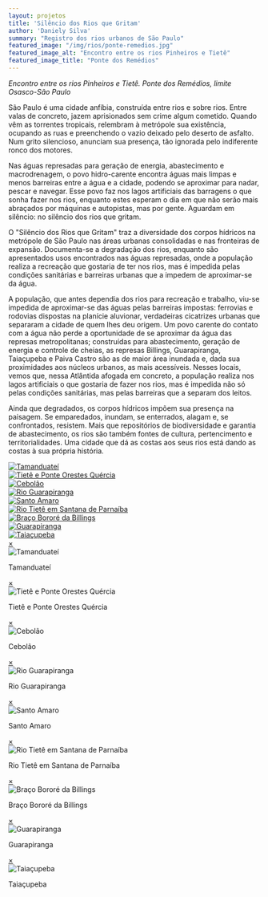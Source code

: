```yaml
---
layout: projetos
title: 'Silêncio dos Rios que Gritam'
author: 'Daniely Silva'
summary: "Registro dos rios urbanos de São Paulo"
featured_image: "/img/rios/ponte-remedios.jpg"
featured_image_alt: "Encontro entre os rios Pinheiros e Tietê"
featured_image_title: "Ponte dos Remédios"
---
```


*Encontro entre os rios Pinheiros e Tietê. Ponte dos Remédios, limite Osasco-São Paulo*

São Paulo é uma cidade anfíbia, construída entre rios e sobre rios. Entre valas de concreto, jazem aprisionados sem crime algum cometido. Quando vêm as torrentes tropicais, relembram à metrópole sua existência, ocupando as ruas e preenchendo o vazio deixado pelo deserto de asfalto. Num grito silencioso, anunciam sua presença, tão ignorada pelo indiferente ronco dos motores.

Nas águas represadas para geração de energia, abastecimento e macrodrenagem, o povo hidro-carente encontra águas mais limpas e menos barreiras entre a água e a cidade, podendo se aproximar para nadar, pescar e navegar. Esse povo faz nos lagos artificiais das barragens o que sonha fazer nos rios, enquanto estes esperam o dia em que não serão mais abraçados por máquinas e autopistas, mas por gente. Aguardam em silêncio: no silêncio dos rios que gritam.

O "Silêncio dos Rios que Gritam" traz a diversidade dos corpos hídricos na metrópole de São Paulo nas áreas urbanas consolidadas e nas fronteiras de expansão. Documenta-se a degradação dos rios, enquanto são apresentados usos encontrados nas águas represadas, onde a população realiza a recreação que gostaria de ter nos rios, mas é impedida pelas condições sanitárias e barreiras urbanas que a impedem de aproximar-se da água.

A população, que antes dependia dos rios para recreação e trabalho, viu-se impedida de aproximar-se das águas pelas barreiras impostas: ferrovias e rodovias dispostas na planície aluvionar, verdadeiras cicatrizes urbanas que separaram a cidade de quem lhes deu origem. Um povo carente do contato com a água não perde a oportunidade de se aproximar da água das represas metropolitanas; construídas para abastecimento, geração de energia e controle de cheias, as represas Billings, Guarapiranga, Taiaçupeba e Paiva Castro são as de maior área inundada e, dada sua proximidades aos núcleos urbanos, as mais acessíveis. Nesses locais, vemos que, nessa Atlântida afogada em concreto, a população realiza nos lagos artificiais o que gostaria de fazer nos rios, mas é impedida não só pelas condições sanitárias, mas pelas barreiras que a separam dos leitos.

Ainda que degradados, os corpos hídricos impõem sua presença na paisagem. Se emparedados, inundam, se enterrados, alagam e, se confrontados, resistem. Mais que repositórios de biodiversidade e garantia de abastecimento, os rios são também fontes de cultura, pertencimento e territorialidades. Uma cidade que dá as costas aos seus rios está dando as costas à sua própria história.

<div hidden>

![Tamanduateí](/img/projects/silencio-dos-rios-que-gritam/grito01.jpg "Tamanduateí")

![Tietê e Ponte Orestes Quércia](/img/projects/silencio-dos-rios-que-gritam/grito02.jpg "Tietê e Ponte Orestes Quércia")

![Cebolão](/img/projects/silencio-dos-rios-que-gritam/grito03.jpg "Cebolão")

![Rio Guarapiranga](/img/projects/silencio-dos-rios-que-gritam/grito04.jpg "Rio Guarapiranga")

![Santo Amaro](/img/projects/silencio-dos-rios-que-gritam/grito05.jpg "Santo Amaro")

![Rio Tietê em Santana de Parnaíba](/img/projects/silencio-dos-rios-que-gritam/grito06.jpg "Rio Tietê em Santana de Parnaíba")

![Braço Bororé da Billings](/img/projects/silencio-dos-rios-que-gritam/grito07.jpg "Braço Bororé da Billings")

![Guarapiranga](/img/projects/silencio-dos-rios-que-gritam/grito08.jpg "Guarapiranga")

![Taiaçupeba](/img/projects/silencio-dos-rios-que-gritam/grito09.jpg "Taiaçupeba")

</div>

<section class="galeria">

  <div class="item">
    <a href="#imagem1">
      <img src="/img/projects/silencio-dos-rios-que-gritam/grito01.jpg" alt="Tamanduateí" title="Tamanduateí" />
    </a>
  </div>

  <div class="item">
    <a href="#imagem2">
      <img src="/img/projects/silencio-dos-rios-que-gritam/grito02.jpg" alt="Tietê e Ponte Orestes Quércia" title="Tietê e Ponte Orestes Quércia" />
    </a>
  </div>

  <div class="item">
    <a href="#imagem3">
      <img src="/img/projects/silencio-dos-rios-que-gritam/grito03.jpg" alt="Cebolão" title="Cebolão" />
    </a>
  </div>

  <div class="item">
    <a href="#imagem4">
      <img src="/img/projects/silencio-dos-rios-que-gritam/grito04.jpg" alt="Rio Guarapiranga" title="Rio Guarapiranga" />
    </a>
  </div>

  <div class="item">
    <a href="#imagem5">
      <img src="/img/projects/silencio-dos-rios-que-gritam/grito05.jpg" alt="Santo Amaro" title="Santo Amaro" />
    </a>
  </div>

  <div class="item">
    <a href="#imagem6">
      <img src="/img/projects/silencio-dos-rios-que-gritam/grito06.jpg" alt="Rio Tietê em Santana de Parnaíba" title="Rio Tietê em Santana de Parnaíba" />
    </a>
  </div>

  <div class="item">
    <a href="#imagem7">
      <img src="/img/projects/silencio-dos-rios-que-gritam/grito07.jpg" alt="Braço Bororé da Billings" title="Braço Bororé da Billings" />
    </a>
  </div>

  <div class="item">
    <a href="#imagem8">
      <img src="/img/projects/silencio-dos-rios-que-gritam/grito08.jpg" alt="Guarapiranga" title="Guarapiranga" />
    </a>
  </div>

  <div class="item">
    <a href="#imagem9">
      <img src="/img/projects/silencio-dos-rios-que-gritam/grito09.jpg" alt="Taiaçupeba" title="Taiaçupeba" />
    </a>
  </div>

</section>



<div class="lightboxes">
  <div class="lightbox" id="imagem1">
    <a href="#" class="fechar">&times;</a>
    <div class="conteudo">
      <img src="/img/projects/silencio-dos-rios-que-gritam/grito01.jpg" alt="Tamanduateí" title="Tamanduateí" />
      <p>Tamanduateí</p>
    </div>
  </div>
  <div class="lightbox" id="imagem2">
    <a href="#" class="fechar">&times;</a>
    <div class="conteudo">
      <img src="/img/projects/silencio-dos-rios-que-gritam/grito02.jpg" alt="Tietê e Ponte Orestes Quércia" title="Tietê e Ponte Orestes Quércia" />
      <p>Tietê e Ponte Orestes Quércia</p>
    </div>
  </div>
  <div class="lightbox" id="imagem3">
    <a href="#" class="fechar">&times;</a>
    <div class="conteudo">
      <img src="/img/projects/silencio-dos-rios-que-gritam/grito03.jpg" alt="Cebolão" title="Cebolão" />
      <p>Cebolão</p>
    </div>
  </div>
  <div class="lightbox" id="imagem4">
    <a href="#" class="fechar">&times;</a>
    <div class="conteudo">
      <img src="/img/projects/silencio-dos-rios-que-gritam/grito04.jpg" alt="Rio Guarapiranga" title="Rio Guarapiranga" />
      <p>Rio Guarapiranga</p>
    </div>
  </div>
  <div class="lightbox" id="imagem5">
    <a href="#" class="fechar">&times;</a>
    <div class="conteudo">
      <img src="/img/projects/silencio-dos-rios-que-gritam/grito05.jpg" alt="Santo Amaro" title="Santo Amaro" />
      <p>Santo Amaro</p>
    </div>
  </div>
  <div class="lightbox" id="imagem6">
    <a href="#" class="fechar">&times;</a>
    <div class="conteudo">
      <img src="/img/projects/silencio-dos-rios-que-gritam/grito06.jpg" alt="Rio Tietê em Santana de Parnaíba" title="Rio Tietê em Santana de Parnaíba" />
      <p>Rio Tietê em Santana de Parnaíba</p>
    </div>
  </div>
  <div class="lightbox" id="imagem7">
    <a href="#" class="fechar">&times;</a>
    <div class="conteudo">
      <img src="/img/projects/silencio-dos-rios-que-gritam/grito07.jpg" alt="Braço Bororé da Billings" title="Braço Bororé da Billings" />
      <p>Braço Bororé da Billings</p>
    </div>
  </div>
  <div class="lightbox" id="imagem8">
    <a href="#" class="fechar">&times;</a>
    <div class="conteudo">
      <img src="/img/projects/silencio-dos-rios-que-gritam/grito08.jpg" alt="Guarapiranga" title="Guarapiranga" />
      <p>Guarapiranga</p>
    </div>
  </div>
  <div class="lightbox" id="imagem9">
    <a href="#" class="fechar">&times;</a>
    <div class="conteudo">
      <img src="/img/projects/silencio-dos-rios-que-gritam/grito09.jpg" alt="Taiaçupeba" title="Taiaçupeba" />
      <p>Taiaçupeba</p>
    </div>
  </div>
</div>
